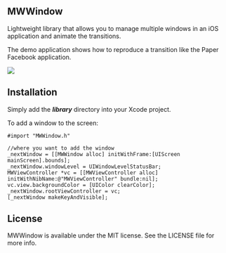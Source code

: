 ## MWWindow

Lightweight library that allows you to manage multiple windows in an iOS application and animate the transitions.

The demo application shows how to reproduce a transition like the Paper Facebook application.

<img src="https://github.com/jayztemplier/MWWindow/blob/master/example_animation.gif"/>

## Installation
Simply add the ***library*** directory into your Xcode project.

To add a window to the screen:

	#import "MWWindow.h"
   	
	//where you want to add the window
	_nextWindow = [[MWWindow alloc] initWithFrame:[UIScreen mainScreen].bounds];
	_nextWindow.windowLevel = UIWindowLevelStatusBar;
    MWViewController *vc = [[MWViewController alloc] initWithNibName:@"MWViewController" bundle:nil];
    vc.view.backgroundColor = [UIColor clearColor];
    _nextWindow.rootViewController = vc;
    [_nextWindow makeKeyAndVisible];


## License
MWWindow is available under the MIT license. See the LICENSE file for more info.